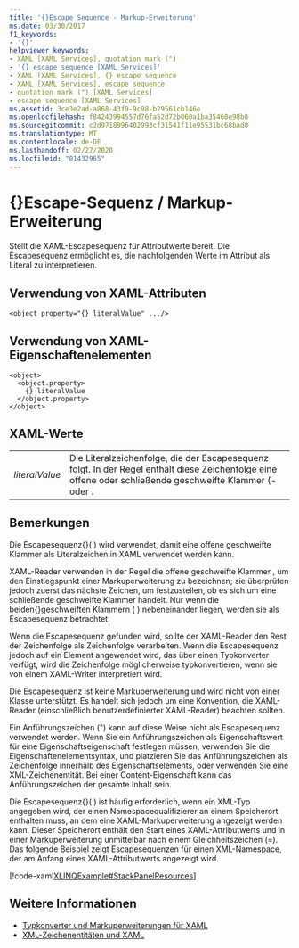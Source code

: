 ```yaml
---
title: '{}Escape Sequence - Markup-Erweiterung'
ms.date: 03/30/2017
f1_keywords:
- '{}'
helpviewer_keywords:
- XAML [XAML Services], quotation mark (")
- '{} escape sequence [XAML Services]'
- XAML [XAML Services], {} escape sequence
- XAML [XAML Services], escape sequence
- quotation mark (") [XAML Services]
- escape sequence [XAML Services]
ms.assetid: 3ce3e2ad-a868-43f9-9c98-b29561cb146e
ms.openlocfilehash: f84243994557d76fa52d72b060a1ba35460e98b0
ms.sourcegitcommit: c2d9718996402993cf31541f11e95531bc68bad0
ms.translationtype: MT
ms.contentlocale: de-DE
ms.lasthandoff: 02/27/2020
ms.locfileid: "81432965"
---
```

# <a name="-escape-sequence--markup-extension"></a>{}Escape-Sequenz / Markup-Erweiterung

Stellt die XAML-Escapesequenz für Attributwerte bereit. Die Escapesequenz ermöglicht es, die nachfolgenden Werte im Attribut als Literal zu interpretieren.

## <a name="xaml-attribute-usage"></a>Verwendung von XAML-Attributen

```xaml
<object property="{} literalValue" .../>
```

## <a name="xaml-property-element-usage"></a>Verwendung von XAML-Eigenschaftenelementen

```xaml
<object>
  <object.property>
    {} literalValue
  </object.property>
</object>
```

## <a name="xaml-values"></a>XAML-Werte

|||
|-|-|
|*literalValue*|Die Literalzeichenfolge, die der Escapesequenz folgt. In der Regel enthält diese Zeichenfolge eine offene oder schließende geschweifte Klammer (- oder .|

## <a name="remarks"></a>Bemerkungen

Die Escapesequenz{}( ) wird verwendet, damit eine offene geschweifte Klammer als Literalzeichen in XAML verwendet werden kann.

XAML-Reader verwenden in der Regel die offene geschweifte Klammer , um den Einstiegspunkt einer Markuperweiterung zu bezeichnen; sie überprüfen jedoch zuerst das nächste Zeichen, um festzustellen, ob es sich um eine schließende geschweifte Klammer handelt. Nur wenn die beiden{}geschweiften Klammern ( ) nebeneinander liegen, werden sie als Escapesequenz betrachtet.

Wenn die Escapesequenz gefunden wird, sollte der XAML-Reader den Rest der Zeichenfolge als Zeichenfolge verarbeiten. Wenn die Escapesequenz jedoch auf ein Element angewendet wird, das über einen Typkonverter verfügt, wird die Zeichenfolge möglicherweise typkonvertieren, wenn sie von einem XAML-Writer interpretiert wird.

Die Escapesequenz ist keine Markuperweiterung und wird nicht von einer Klasse unterstützt. Es handelt sich jedoch um eine Konvention, die XAML-Reader (einschließlich benutzerdefinierter XAML-Reader) beachten sollten.

Ein Anführungszeichen (") kann auf diese Weise nicht als Escapesequenz verwendet werden. Wenn Sie ein Anführungszeichen als Eigenschaftswert für eine Eigenschaftseigenschaft festlegen müssen, verwenden Sie die Eigenschaftenelementsyntax, und platzieren Sie das Anführungszeichen als Zeichenfolge innerhalb des Eigenschaftselements, oder verwenden Sie eine XML-Zeichenentität. Bei einer Content-Eigenschaft kann das Anführungszeichen der gesamte Inhalt sein.

Die Escapesequenz{}( ) ist häufig erforderlich, wenn ein XML-Typ angegeben wird, der einen Namespacequalifizierer an einem Speicherort enthalten muss, an dem eine XAML-Markuperweiterung angezeigt werden kann. Dieser Speicherort enthält den Start eines XAML-Attributwerts und in einer Markuperweiterung unmittelbar nach einem Gleichheitszeichen (=). Das folgende Beispiel zeigt Escapesequenzen für einen XML-Namespace, der am Anfang eines XAML-Attributwerts angezeigt wird.

[!code-xaml[XLINQExample#StackPanelResources](~/samples/snippets/csharp/VS_Snippets_Wpf/XLinqExample/CSharp/Window1.xaml#stackpanelresources)]

## <a name="see-also"></a>Weitere Informationen

- [Typkonverter und Markuperweiterungen für XAML](type-converters-and-markup-extensions.md)
- [XML-Zeichenentitäten und XAML](xml-character-entities.md)
